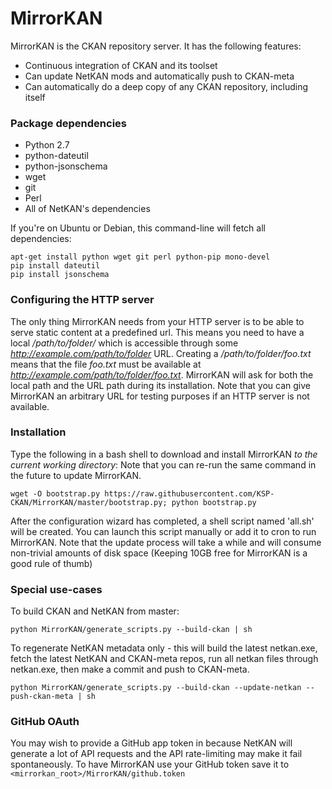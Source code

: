 MirrorKAN
=========

MirrorKAN is the CKAN repository server. It has the following features:

- Continuous integration of CKAN and its toolset
- Can update NetKAN mods and automatically push to CKAN-meta
- Can automatically do a deep copy of any CKAN repository, including itself

### Package dependencies
- Python 2.7
- python-dateutil
- python-jsonschema
- wget
- git
- Perl
- All of NetKAN's dependencies

If you're on Ubuntu or Debian, this command-line will fetch all dependencies:
```
apt-get install python wget git perl python-pip mono-devel
pip install dateutil
pip install jsonschema
```

### Configuring the HTTP server
The only thing MirrorKAN needs from your HTTP server is to be able to serve static content at a predefined url.
This means you need to have a local _/path/to/folder/_ which is accessible through some _http://example.com/path/to/folder_ URL. Creating a _/path/to/folder/foo.txt_ means that the file _foo.txt_ must be available at _http://example.com/path/to/folder/foo.txt_. MirrorKAN will ask for both the local path and the URL path during its installation. Note that you can give MirrorKAN an arbitrary URL for testing purposes if an HTTP server is not available.

### Installation
Type the following in a bash shell to download and install MirrorKAN _to the current working directory_:
Note that you can re-run the same command in the future to update MirrorKAN.

```
wget -O bootstrap.py https://raw.githubusercontent.com/KSP-CKAN/MirrorKAN/master/bootstrap.py; python bootstrap.py
```

After the configuration wizard has completed, a shell script named 'all.sh' will be created. You can launch this script manually or add it to cron to run MirrorKAN. Note that the update process will take a while and will consume non-trivial amounts of disk space (Keeping 10GB free for MirrorKAN is a good rule of thumb)

### Special use-cases

To build CKAN and NetKAN from master:
```
python MirrorKAN/generate_scripts.py --build-ckan | sh
```

To regenerate NetKAN metadata only - this will build the latest netkan.exe, fetch the latest NetKAN and CKAN-meta repos, run all netkan files through netkan.exe, then make a commit and push to CKAN-meta. 
```
python MirrorKAN/generate_scripts.py --build-ckan --update-netkan --push-ckan-meta | sh 
```

### GitHub OAuth
You may wish to provide a GitHub app token in because NetKAN will generate a lot of API requests and the API rate-limiting may make it fail spontaneously. To have MirrorKAN use your GitHub token save it to `<mirrorkan_root>/MirrorKAN/github.token`
